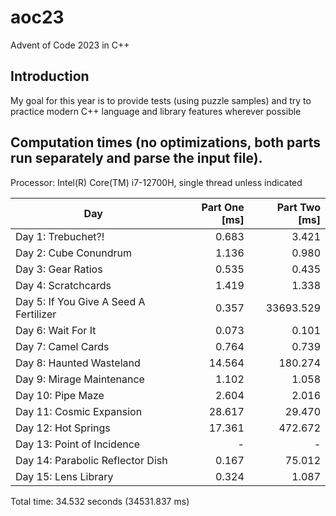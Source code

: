 # aoc23
Advent of Code 2023 in C++
## Introduction
My goal for this year is to provide tests (using puzzle samples) and try to practice modern C++ language and library features wherever possible
## Computation times (no optimizations, both parts run separately and parse the input file).
Processor: Intel(R) Core(TM) i7-12700H, single thread unless indicated

Day | Part One [ms] | Part Two [ms]
--- | ---: | ---:
Day 1: Trebuchet?! | 0.683 | 3.421
Day 2: Cube Conundrum | 1.136 | 0.980
Day 3: Gear Ratios | 0.535 | 0.435
Day 4: Scratchcards | 1.419 | 1.338
Day 5: If You Give A Seed A Fertilizer | 0.357 | 33693.529
Day 6: Wait For It | 0.073 | 0.101
Day 7: Camel Cards | 0.764 | 0.739
Day 8: Haunted Wasteland | 14.564 | 180.274
Day 9: Mirage Maintenance | 1.102 | 1.058
Day 10: Pipe Maze | 2.604 | 2.016
Day 11: Cosmic Expansion | 28.617 | 29.470
Day 12: Hot Springs | 17.361 | 472.672
Day 13: Point of Incidence | - | -
Day 14: Parabolic Reflector Dish | 0.167 | 75.012
Day 15: Lens Library | 0.324 | 1.087

Total time: 34.532 seconds (34531.837 ms)

